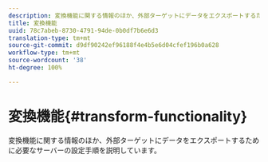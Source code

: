 ```yaml
---
description: 変換機能に関する情報のほか、外部ターゲットにデータをエクスポートするために必要なサーバーの設定手順を説明しています。
title: 変換機能
uuid: 78c7abeb-8730-4791-94de-0b0df7b6e6d3
translation-type: tm+mt
source-git-commit: d9df90242ef96188f4e4b5e6d04cfef196b0a628
workflow-type: tm+mt
source-wordcount: '38'
ht-degree: 100%

---
```



# 変換機能{#transform-functionality}

変換機能に関する情報のほか、外部ターゲットにデータをエクスポートするために必要なサーバーの設定手順を説明しています。

